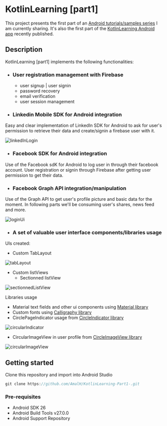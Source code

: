 # KotlinLearning [part1]
This project presents the first part of an [Android tutorials/samples series](http://www.amalhichri.net) I am currently sharing.
It's also the first part of the [KotlinLearning Android app](http://www.amalhichri.net) recently published.

## Description

KotlinLearning [part1] implements the following functionalities:

* ### User registration management with Firebase
    * user signup | user signin
    * password recovery
    * email verification
    * user session management

* ### Linkedin Mobile SDK for Android integration
Easy and clear implementation of LinkedIn SDK for Android to ask for user's permission to retrieve their data and create/signin a firebase user with it.

![linkedInLogin](https://raw.githubusercontent.com/AmalH/KotlinLearning-Part1-/master/screenshots/linkedInRegistration.png)

* ### Facebook SDK for Android integration
Use of the Facebook sdK for Android to log user in through their facebook account.
User registration or signin through Firebase after getting user permission to get their data.

* ### Facebook Graph API integration/manipulation
Use of the Graph API to get user's profile picture and basic data for the moment.
In following parts we'll be consuming user's shares, news feed and more.

![loginUi](https://raw.githubusercontent.com/AmalH/KotlinLearning-Part1-/master/screenshots/loginUI.png)

* ### A set of valuable user interface components/libraries usage
UIs created:
* Custom TabLayout

![tabLayout](https://raw.githubusercontent.com/AmalH/KotlinLearning-Part1-/master/screenshots/tabLayout.gif)

* Custom listViews
    *  Sectionned listView

![sectionnedListView](https://raw.githubusercontent.com/AmalH/KotlinLearning-Part1-/master/screenshots/sectionnedListView.png)


Libraries usage
* Material text fields and other ui components using [Material library](https://github.com/rey5137/Material/wiki/Text-Field)
* Custom fonts using [Calligraphy library](https://github.com/chrisjenx/Calligraphy)
* CirclePageIndicator usage from [CircleIndicator library](https://github.com/ongakuer/CircleIndicator)

![circularIndicator](https://raw.githubusercontent.com/AmalH/KotlinLearning-Part1-/master/screenshots/circularPageIndicator.gif)

* CircularImageView in user profile from [CircleImageView library](https://github.com/hdodenhof/CircleImageView)

![circularImageView](https://raw.githubusercontent.com/AmalH/KotlinLearning-Part1-/master/screenshots/circularImageView.png)


## Getting started
Clone this repository and import into Android Studio
```javascript
git clone https://github.com/AmalH/KotlinLearning-Part1-.git
```
### Pre-requisites
* Android SDK 26
* Android Build Tools v27.0.0
* Android Support Repository